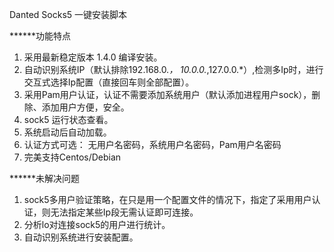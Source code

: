 Danted Socks5 一键安装脚本

******功能特点<br>
1. 采用最新稳定版本 1.4.0 编译安装。<br>
2. 自动识别系统IP（默认排除192.168.0.*， 10.0.0.*,127.0.0.*）,检测多Ip时，进行交互式选择Ip配置（直接回车则全部配置）。
3. 采用Pam用户认证，认证不需要添加系统用户（默认添加进程用户sock），删除、添加用户方便，安全。
4. sock5 运行状态查看。
5. 系统启动后自动加载。
6. 认证方式可选： 无用户名密码，系统用户名密码，Pam用户名密码
7. 完美支持Centos/Debian

******未解决问题<br>
1. sock5多用户验证策略，在只是用一个配置文件的情况下，指定了采用用户认证，则无法指定某些Ip段无需认证即可连接。
2. 分析lo对连接sock5的用户进行统计。
3. 自动识别系统进行安装配置。
